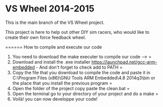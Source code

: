 VS Wheel 2014-2015
=======
This is the main branch of the VS Wheel project.

This project is here to help out other DIY sim racers, who would like to create their own force feedback wheel.

======
How to compile and execute our code

1) You need to download the make executer to compile our code -->
=
2) Download and install the .exe installer https://launchpad.net/gcc-arm-embedded - And don't forget to check add to PATH
=
3) Copy the file that you download to compile the code and paste it in C:\Program Files (x86)\GNU Tools ARM Embedded\4.8 2014q3\bin or the place that you install the previous program
=
4) Open the folder of the project copy paste the clean.bat 
=
5) Open the terminal go to your directory of your project and do a make 
=
6) Voilà! you can now developpe your code! 

